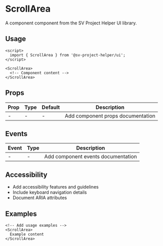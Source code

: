 # ScrollArea

A component component from the SV Project Helper UI library.

## Usage

```svelte
<script>
  import { ScrollArea } from '@sv-project-helper/ui';
</script>

<ScrollArea>
  <!-- Component content -->
</ScrollArea>
```

## Props

| Prop | Type | Default | Description |
|------|------|---------|-------------|
| - | - | - | Add component props documentation |

## Events

| Event | Type | Description |
|-------|------|-------------|
| - | - | Add component events documentation |

## Accessibility

- Add accessibility features and guidelines
- Include keyboard navigation details
- Document ARIA attributes

## Examples

```svelte
<!-- Add usage examples -->
<ScrollArea>
  Example content
</ScrollArea>
```